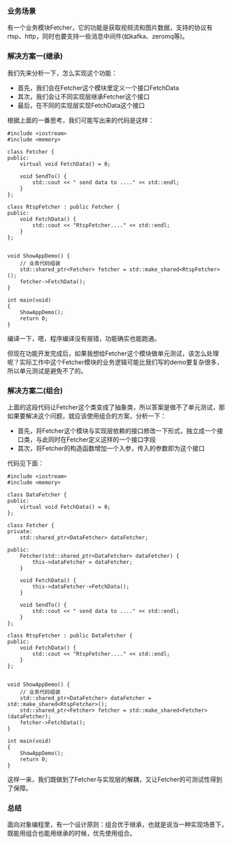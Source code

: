 ### 业务场景

有一个业务模块Fetcher，它的功能是获取视频流和图片数据，支持的协议有rtsp、http，同时也要支持一些消息中间件(如kafka、zeromq等)。



### 解决方案一(继承)

我们先来分析一下，怎么实现这个功能：

- 首先，我们会在Fetcher这个模块里定义一个接口FetchData
- 其次，我们会让不同实现层继承Fetcher这个接口
- 最后，在不同的实现层实现FetchData这个接口

根据上面的一番思考，我们可能写出来的代码是这样：

```
#include <iostream>
#include <memory>

class Fetcher {
public:
    virtual void FetchData() = 0;

    void SendTo() {
        std::cout << " send data to ...." << std::endl; 
    }
};

class RtspFetcher : public Fetcher {
public:
    void FetchData() {
        std::cout << "RtspFetcher...." << std::endl;
    }
};


void ShowAppDemo() {
    // 业务代码组装
    std::shared_ptr<Fetcher> fetcher = std::make_shared<RtspFetcher>();
    fetcher->FetchData();
}

int main(void)
{
    ShowAppDemo();
    return 0;
}
```

编译一下，嗯，程序编译没有报错，功能确实也能跑通。



但现在功能开发完成后，如果我想给Fetcher这个模块做单元测试，该怎么处理呢？实际工作中这个Fetcher模块的业务逻辑可能比我们写的demo要复杂很多，所以单元测试是避免不了的。



### 解决方案二(组合)

上面的这段代码让Fetcher这个类变成了抽象类，所以答案是做不了单元测试，那如果要解决这个问题，就应该使用组合的方案，分析一下：

- 首先，将Fetcher这个模块与实现层依赖的接口修改一下形式，独立成一个接口类，与此同时在Fetcher定义这样的一个接口字段
- 其次，将Fetcher的构造函数增加一个入参，传入的参数即为这个接口

代码见下面：

```
#include <iostream>
#include <memory>

class DataFetcher {
public:
    virtual void FetchData() = 0;
};

class Fetcher {
private:
    std::shared_ptr<DataFetcher> dataFetcher;

public:
    Fetcher(std::shared_ptr<DataFetcher> dataFetcher) {
        this->dataFetcher = dataFetcher;
    }

    void FetchData() {
        this->dataFetcher->FetchData();
    }

    void SendTo() {
        std::cout << " send data to ...." << std::endl; 
    }
};

class RtspFetcher : public DataFetcher {
public:
    void FetchData() {
        std::cout << "RtspFetcher...." << std::endl;
    }
};


void ShowAppDemo() {
    // 业务代码组装
    std::shared_ptr<DataFetcher> dataFetcher = std::make_shared<RtspFetcher>();
    std::shared_ptr<Fetcher> fetcher = std::make_shared<Fetcher>(dataFetcher);
    fetcher->FetchData();
}

int main(void)
{
    ShowAppDemo();
    return 0;
}
```

这样一来，我们既做到了Fetcher与实现层的解耦，又让Fetcher的可测试性得到了保障。



### 总结

面向对象编程里，有一个设计原则：组合优于继承，也就是说当一种实现场景下，既能用组合也能用继承的时候，优先使用组合。